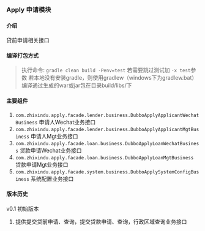 ### Apply 申请模块

#### 介绍
  贷前申请相关接口

#### 编译打包方式
> 执行命令: `gradle clean build -Penv=test` 
> 若需要跳过测试加 `-x test`参数
> 若本地没有安装gradle，则使用gradlew（windows下为gradlew.bat）
> 编译通过生成的war或jar包在目录build/libs/下

#### 主要组件
 1. `com.zhixindu.apply.facade.lender.business.DubboApplyApplicantWechatBusiness` 申请人Wechat业务接口
 2. `com.zhixindu.apply.facade.lender.business.DubboApplyApplicantMgtBusiness` 申请人Mgt业务接口
 3. `com.zhixindu.apply.facade.loan.business.DubboApplyLoanWechatBusiness` 贷款申请Wechat业务接口
 4. `com.zhixindu.apply.facade.loan.business.DubboApplyLoanMgtBusiness` 贷款申请Mgt业务接口
 5. `com.zhixindu.apply.facade.system.business.DubboApplySystemConfigBusiness` 系统配置业务接口

#### 版本历史

v0.1 初始版本
  1. 提供提交贷前申请、查询，提交贷款申请、查询，行政区域查询业务接口
